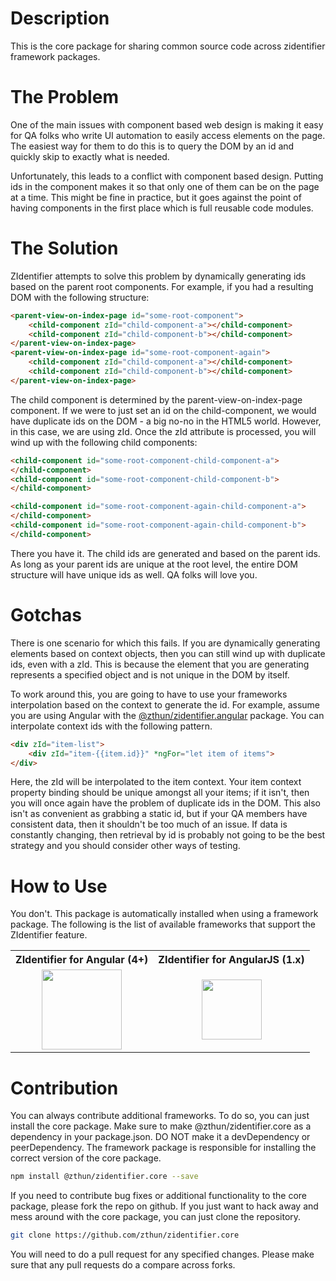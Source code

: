 # Description

This is the core package for sharing common source code across zidentifier framework packages.

# The Problem

One of the main issues with component based web design is making it easy for QA folks who write UI automation to easily access elements on the page.  The easiest way for them to do this is to query the DOM by an id and quickly skip to exactly what is needed.

Unfortunately, this leads to a conflict with component based design.  Putting ids in the component makes it so that only one of them can be on the page at a time.  This might be fine in practice, but it goes against the point of having components in the first place which is full reusable code modules.

# The Solution

ZIdentifier attempts to solve this problem by dynamically generating ids based on the parent root components.  For example, if you had a resulting DOM with the following structure:

```html
<parent-view-on-index-page id="some-root-component">
    <child-component zId="child-component-a"></child-component>
    <child-component zId="child-component-b"></child-component>
</parent-view-on-index-page>
<parent-view-on-index-page id="some-root-component-again">
    <child-component zId="child-component-a"></child-component>
    <child-component zId="child-component-b"></child-component>
</parent-view-on-index-page>

```

The child component is determined by the parent-view-on-index-page component.  If we were to just set an id on the child-component, we would have duplicate ids on the DOM - a big no-no in the HTML5 world.  However, in this case, we are using zId.  Once the zId attribute is processed, you will wind up with the following child components:

```html
<child-component id="some-root-component-child-component-a">
</child-component>
<child-component id="some-root-component-child-component-b">
</child-component>

<child-component id="some-root-component-again-child-component-a">
</child-component>
<child-component id="some-root-component-again-child-component-b">
</child-component>
```

There you have it.  The child ids are generated and based on the parent ids.  As long as your parent ids are unique at the root level, the entire DOM structure will have unique ids as well.  QA folks will love you.

# Gotchas

There is one scenario for which this fails.  If you are dynamically generating elements based on context objects, then you can still wind up with duplicate ids, even with a zId.  This is because the element that you are generating represents a specified object and is not unique in the DOM by itself.

To work around this, you are going to have to use your frameworks interpolation based on the context to generate the id.  For example, assume you are using Angular with the [@zthun/zidentifier.angular](https://www.npmjs.com/package/@zthun/zidentifier.angular) package.  You can interpolate context ids with the following pattern.

```html
<div zId="item-list">
    <div zId="item-{{item.id}}" *ngFor="let item of items">
</div>
```

Here, the zId will be interpolated to the item context.  Your item context property binding should be unique amongst all your items; if it isn't, then you will once again have the problem of duplicate ids in the DOM.  This also isn't as convenient as grabbing a static id, but if your QA members have consistent data, then it shouldn't be too much of an issue.  If data is constantly changing, then retrieval by id is probably not going to be the best strategy and you should consider other ways of testing.  

# How to Use

You don't.  This package is automatically installed when using a framework package.  The following is the list of available frameworks that support the ZIdentifier feature.  

<table border="0">
<tr>
    <th>ZIdentifier for Angular (4+)</th>
    <th>ZIdentifier for AngularJS (1.x)</th>
</tr>
<tr valign="middle" align="center">
<td>
<a href="https://www.npmjs.com/package/@zthun/zidentifier.angular">
    <img src="https://angular.io/assets/images/logos/angular/angular.svg" width="128">
</a>
</td>
<td>
<a href="https://www.npmjs.com/package/@zthun/zidentifier.angularjs">
    <img src="https://angular.io/assets/images/logos/angularjs/AngularJS-Shield.svg" width="96"/>
</a>
</td>
</tr>
</table>

# Contribution

You can always contribute additional frameworks.  To do so, you can just install the core package.  Make sure to make @zthun/zidentifier.core as a dependency in your package.json.  DO NOT make it a devDependency or peerDependency.  The framework package is responsible for installing the correct version of the core package.  

```sh
npm install @zthun/zidentifier.core --save
```

If you need to contribute bug fixes or additional functionality to the core package, please fork the repo on github.  If you just want to hack away and mess around with the core package, you can just clone the repository.   

```sh
git clone https://github.com/zthun/zidentifier.core
```

You will need to do a pull request for any specified changes.  Please make sure that any pull requests do a compare across forks.   
